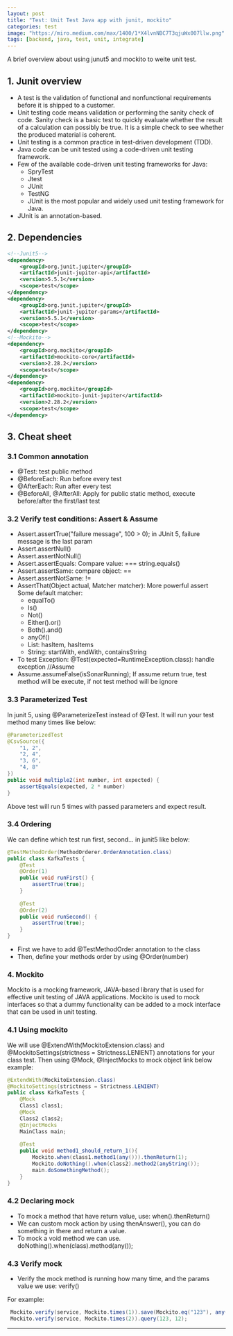```yaml
---
layout: post
title: "Test: Unit Test Java app with junit, mockito"
categories: test
image: "https://miro.medium.com/max/1400/1*X4lvnNBC7T3qjuWx007llw.png"
tags: [backend, java, test, unit, integrate]
---
```

A brief overview about using junut5 and mockito to weite unit test.

## 1. Junit overview
- A test is the validation of functional and nonfunctional requirements before it is shipped to a customer.
- Unit testing code means validation or performing the sanity check of code. Sanity check is a basic test to quickly evaluate whether the result of a calculation can possibly be true. It is a simple check to see whether the produced material is coherent.
- Unit testing is a common practice in test-driven development (TDD).
- Java code can be unit tested using a code-driven unit testing framework.
- Few of the available code-driven unit testing frameworks for Java:
  * SpryTest
  * Jtest
  * JUnit
  * TestNG
  * JUnit is the most popular and widely used unit testing framework for Java.
- JUnit is an annotation-based.
## 2. Dependencies

```xml
<!--Junit5-->
<dependency>
    <groupId>org.junit.jupiter</groupId>
    <artifactId>junit-jupiter-api</artifactId>
    <version>5.5.1</version>
    <scope>test</scope>
</dependency>
<dependency>
    <groupId>org.junit.jupiter</groupId>
    <artifactId>junit-jupiter-params</artifactId>
    <version>5.5.1</version>
    <scope>test</scope>
</dependency>
<!--Mockito-->
<dependency>
    <groupId>org.mockito</groupId>
    <artifactId>mockito-core</artifactId>
    <version>2.28.2</version>
    <scope>test</scope>
</dependency>
<dependency>
    <groupId>org.mockito</groupId>
    <artifactId>mockito-junit-jupiter</artifactId>
    <version>2.28.2</version>
    <scope>test</scope>
</dependency>
```

## 3. Cheat sheet
### 3.1 Common annotation
- @Test: test public method
- @BeforeEach: Run before every test
- @AfterEach: Run after every test
- @BeforeAll, @AfterAll: Apply for public static method, execute before/after the first/last test

### 3.2 Verify test conditions: Assert & Assume
- Assert.assertTrue("failure message", 100 > 0); in JUnit 5, failure message is the last param
- Assert.assertNull()
- Assert.assertNotNull()
- Assert.assertEquals: Compare value: === string.equals()
- Assert.assertSame: compare object: ==
- Assert.assertNotSame: !=
- AssertThat(Object actual, Matcher matcher): More powerful assert
  Some default matcher:
  - equalTo()
  - Is()
  - Not()
  - Either().or()
  - Both().and()
  - anyOf()
  - List: hasItem, hasItems
  - String: startWith, endWith, containsString
- To test Exception:
@Test(expected=RuntimeException.class): handle exception
//Assume
- Assume.assumeFalse(isSonarRunning); If assume return true, test method will be execute, if not test method will be ignore

### 3.3 Parameterized Test
In junit 5, using @ParameterizeTest instead of @Test. It will run your test method many times like below:
```java
@ParameterizedTest
@CsvSource({
    "1, 2",
    "2, 4",
    "3, 6",
    "4, 8"
})
public void multiple2(int number, int expected) {
    assertEquals(expected, 2 * number)
}
```
Above test will run 5 times with passed parameters and expect result.

### 3.4 Ordering
We can define which test run first, second... in junit5 like below:
```java
@TestMethodOrder(MethodOrderer.OrderAnnotation.class)
public class KafkaTests {
    @Test
    @Order(1)
    public void runFirst() {
        assertTrue(true);
    }
    
    @Test
    @Order(2)
    public void runSecond() {
        assertTrue(true);
    }
}
```
- First we have to add @TestMethodOrder annotation to the class
- Then, define your methods order by using @Order(number)

### 4. Mockito
Mockito is a mocking framework, JAVA-based library that is used for effective unit testing of JAVA applications. Mockito is used to mock interfaces so that a dummy functionality can be added to a mock interface that can be used in unit testing.
### 4.1 Using mockito
We will use @ExtendWith(MockitoExtension.class) and @MockitoSettings(strictness = Strictness.LENIENT) annotations for your class test.
Then using @Mock, @InjectMocks to mock object link below example:
```java
@ExtendWith(MockitoExtension.class)
@MockitoSettings(strictness = Strictness.LENIENT)
public class KafkaTests {
    @Mock
    Class1 class1;
    @Mock
    Class2 class2;
    @InjectMocks
    MainClass main;
    
    @Test
    public void method1_should_return_1(){
        Mockito.when(class1.method1(any())).thenReturn(1);
        Mockito.doNothing().when(class2).method2(anyString());
        main.doSomethingMethod();
    }
}
```
### 4.2 Declaring mock
- To mock a method that have return value, use: when().thenReturn()
- We can custom mock action by using thenAnswer(), you can do something in there and return a value.
- To mock a void method we can use. doNothing().when(class).method(any());
### 4.3 Verify mock
- Verify the mock method is running how many time, and the params value we use: verify()

For example:
```java
 Mockito.verify(service, Mockito.times(1)).save(Mockito.eq("123"), any());
 Mockito.verify(service, Mockito.times(2)).query(123, 12);
```

---